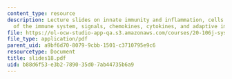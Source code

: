 ```yaml
---
content_type: resource
description: Lecture slides on innate immunity and inflammation, cells and organs
  of the immune system, signals, chemokines, cytokines, and adaptive immune response.
file: https://ol-ocw-studio-app-qa.s3.amazonaws.com/courses/20-106j-systems-microbiology-fall-2006/b88d6f53e3b2789035d07ab44735b6a9_slides18.pdf
file_type: application/pdf
parent_uid: a9bf6d70-8079-9cbb-1501-c3710795e9c6
resourcetype: Document
title: slides18.pdf
uid: b88d6f53-e3b2-7890-35d0-7ab44735b6a9
---
```

